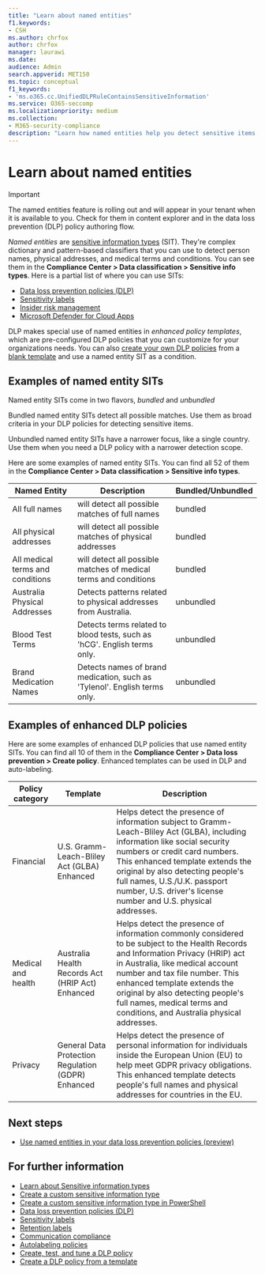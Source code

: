 ```yaml
---
title: "Learn about named entities"
f1.keywords:
- CSH
ms.author: chrfox
author: chrfox
manager: laurawi
ms.date:
audience: Admin
search.appverid: MET150
ms.topic: conceptual
f1_keywords:
- 'ms.o365.cc.UnifiedDLPRuleContainsSensitiveInformation'
ms.service: O365-seccomp
ms.localizationpriority: medium
ms.collection: 
- M365-security-compliance
description: "Learn how named entities help you detect sensitive items containing names of people, physical addresses, and medical terms via data loss prevention policies"
---
```


# Learn about named entities

> [!IMPORTANT]
> The named entities feature is rolling out and will appear in your tenant when it is available to you. Check for them in content explorer and in the data loss prevention (DLP) policy authoring flow. 

*Named entities* are [sensitive information types](sensitive-information-type-learn-about.md) (SIT). They're complex dictionary and pattern-based classifiers that you can use to detect person names, physical addresses, and medical terms and conditions. You can see them in the **Compliance Center > Data classification > Sensitive info types**. Here is a partial list of where you can use SITs:

- [Data loss prevention policies (DLP)](dlp-learn-about-dlp.md) 
- [Sensitivity labels](sensitivity-labels.md)
- [Insider risk management](insider-risk-management-solution-overview.md)
- [Microsoft Defender for Cloud Apps](/cloud-app-security/what-is-cloud-app-security)

DLP makes special use of named entities in *enhanced policy templates*, which are pre-configured DLP policies that you can customize for your organizations needs. You can also [create your own DLP policies](create-test-tune-dlp-policy.md) from a [blank template](create-a-dlp-policy-from-a-template.md) 
 and use a named entity SIT as a condition.

<!-- There are many other SITs that detect strings like social security, credit card, or bank account numbers to identify sensitive items. For more information, see [Sensitive information types entity definitions](sensitive-information-type-entity-definitions.md).-->



## Examples of named entity SITs

Named entity SITs come in two flavors, *bundled* and *unbundled*

Bundled named entity SITs detect all possible matches. Use them as broad criteria in your DLP policies for detecting sensitive items.

Unbundled named entity SITs have a narrower focus, like a single country. Use them when you need a DLP policy with a narrower detection scope.
 
Here are some examples of named entity SITs. You can find all 52 of them in the **Compliance Center > Data classification > Sensitive info types**.

|Named Entity |Description  |Bundled/Unbundled  |
|---------|---------|---------|
|All full names    |will detect all possible matches of full names         |   bundled      |
|All physical addresses    |will detect all possible matches of physical addresses     | bundled |
|All medical terms and conditions    |will detect all possible matches of medical terms and conditions |bundled |
|Australia Physical Addresses |  Detects patterns related to physical addresses from Australia. |unbundled |
|Blood Test Terms     |Detects terms related to blood tests, such as 'hCG'. English terms only.      |unbundled |
|Brand Medication Names     |Detects names of brand medication, such as 'Tylenol'. English terms only.         |unbundled |

## Examples of enhanced DLP policies

Here are some examples of enhanced DLP policies that use named entity SITs. You can find all 10 of them in the **Compliance Center > Data loss prevention > Create policy**. Enhanced templates can be used in DLP and auto-labeling.

|Policy category  |Template  |Description  |
|---------|---------|---------|
|Financial|U.S. Gramm-Leach-Bliley Act (GLBA) Enhanced         |Helps detect the presence of information subject to Gramm-Leach-Bliley Act (GLBA), including information like social security numbers or credit card numbers. This enhanced template extends the original by also detecting people's full names, U.S./U.K. passport number, U.S. driver's license number and U.S. physical addresses.         |
| Medical and health   |Australia Health Records Act (HRIP Act) Enhanced         |Helps detect the presence of information commonly considered to be subject to the Health Records and Information Privacy (HRIP) act in Australia, like medical account number and tax file number. This enhanced template extends the original by also detecting people's full names, medical terms and conditions, and Australia physical addresses.         |
|Privacy   |General Data Protection Regulation (GDPR) Enhanced         | Helps detect the presence of personal information for individuals inside the European Union (EU) to help meet GDPR privacy obligations. This enhanced template detects people's full names and physical addresses for countries in the EU.        |


## Next steps

- [Use named entities in your data loss prevention policies (preview)](named-entities-use.md)


## For further information
<!--- [Sensitive information type entity definitions](sensitive-information-type-entity-definitions.md)-->
- [Learn about Sensitive information types](sensitive-information-type-learn-about.md)
- [Create a custom sensitive information type](create-a-custom-sensitive-information-type.md)
- [Create a custom sensitive information type in PowerShell](create-a-custom-sensitive-information-type-in-scc-powershell.md)
- [Data loss prevention policies (DLP)](data-loss-prevention-policies.md) 
- [Sensitivity labels](sensitivity-labels.md)
- [Retention labels](retention.md)
- [Communication compliance](communication-compliance.md)
- [Autolabeling policies](apply-sensitivity-label-automatically.md#how-to-configure-auto-labeling-for-office-apps)
- [Create, test, and tune a DLP policy](create-test-tune-dlp-policy.md)
- [Create a DLP policy from a template](create-a-dlp-policy-from-a-template.md) 
